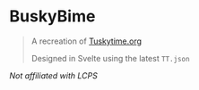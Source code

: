 # BuskyBime

> A recreation of [Tuskytime.org](https://tuskytime.org)
>
> Designed in Svelte using the latest `TT.json`

*Not affiliated with LCPS*
